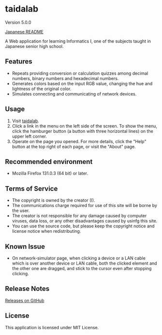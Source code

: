 # taidalab

Version 5.0.0

[Japanese README](README.ja.md)

A Web application for learning Informatics &#8544;, one of the subjects taught in Japanese senior high school.

## Features

- Repeats providing conversion or calculation quizzes among decimal numbers, binary numbers and hexadecimal numbers.
- Generates colors based on the input RGB value, changing the hue and lightness of the original color.
- Simulates connecting and communicating of network devices.

## Usage

1. Visit [taidalab](https://taidalog.github.io/taidalab/).
1. Click a link in the menu on the left side of the screen. To show the menu, click the hamburger button (a button with three horizontal lines) on the upper left corner.
1. Operate on the page you opened. For more details, click the "Help" button at the top right of each page, or visit the "About" page.

## Recommended environment

- Mozilla Firefox 131.0.3 (64 bit) or later.

## Terms of Service

- The copyright is owned by the creator (I).
- The communications charge required for use of this site will be borne by the user.
- The creator is not responsible for any damage caused by computer viruses, data loss, or any other disadvantages caused by usinfg this site.
- You can use the source code, but please keep the copyright notice and license notice when redistributing.

## Known Issue

- On network-simulator page, when clicking a device or a LAN cable which is over another device or LAN cable, both the clicked element and the other one are dragged, and stick to the cursor even after stopping clicking.

## Release Notes

[Releases on GitHub](https://github.com/taidalog/taidalab/releases)

## License

This application is licensed under MIT License.
